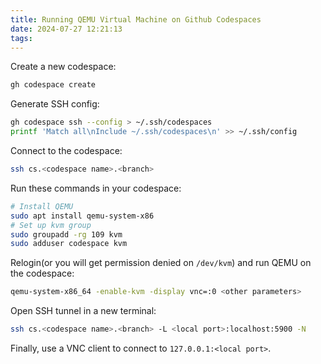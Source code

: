 ```yaml
---
title: Running QEMU Virtual Machine on Github Codespaces
date: 2024-07-27 12:21:13
tags:
---
```

Create a new codespace:
```bash
gh codespace create
```

Generate SSH config:
```bash
gh codespace ssh --config > ~/.ssh/codespaces
printf 'Match all\nInclude ~/.ssh/codespaces\n' >> ~/.ssh/config
```

Connect to the codespace:
```bash
ssh cs.<codespace name>.<branch>
```

Run these commands in your codespace:
```bash
# Install QEMU
sudo apt install qemu-system-x86
# Set up kvm group
sudo groupadd -rg 109 kvm
sudo adduser codespace kvm
```

Relogin(or you will get permission denied on `/dev/kvm`) and run QEMU on the codespace:
```bash
qemu-system-x86_64 -enable-kvm -display vnc=:0 <other parameters>
```

Open SSH tunnel in a new terminal:
```bash
ssh cs.<codespace name>.<branch> -L <local port>:localhost:5900 -N
```

Finally, use a VNC client to connect to `127.0.0.1:<local port>`.
